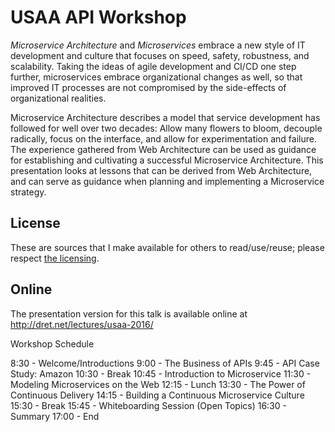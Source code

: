 # USAA API Workshop

*Microservice Architecture* and *Microservices* embrace a new style of IT development and culture that focuses on speed, safety, robustness, and scalability. Taking the ideas of agile development and CI/CD one step further, microservices embrace organizational changes as well, so that improved IT processes are not compromised by the side-effects of organizational realities.

Microservice Architecture describes a model that service development has followed for well over two decades: Allow many flowers to bloom, decouple radically, focus on the interface, and allow for experimentation and failure. The experience gathered from Web Architecture can be used as guidance for establishing and cultivating a successful Microservice Architecture. This presentation looks at lessons that can be derived from Web Architecture, and can serve as guidance when planning and implementing a Microservice strategy.


## License

These are sources that I make available for others to read/use/reuse; please respect [the licensing](../LICENSE).


## Online

The presentation version for this talk is available online at http://dret.net/lectures/usaa-2016/


Workshop Schedule

8:30 - Welcome/Introductions
9:00 - The Business of APIs
9:45 - API Case Study: Amazon
10:30 - Break
10:45 - Introduction to Microservice
11:30 - Modeling Microservices on the Web
12:15 - Lunch
13:30 - The Power of Continuous Delivery
14:15 - Building a Continuous Microservice Culture
15:30 - Break
15:45 - Whiteboarding Session (Open Topics)
16:30 - Summary
17:00 - End
